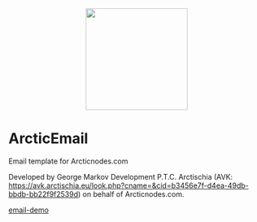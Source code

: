 <div align="center"><img src="https://cdn.arctic.li/arctic.png" width="200"></div>

# ArcticEmail
Email template for Arcticnodes.com

Developed by George Markov Development P.T.C. Arctischia (AVK: https://avk.arctischia.eu/look.php?cname=&cid=b3456e7f-d4ea-49db-bbdb-bb22f9f2539d) on behalf of Arcticnodes.com.

[email-demo](https://arcticnodes.github.io/ArcticEmail/email.html)
